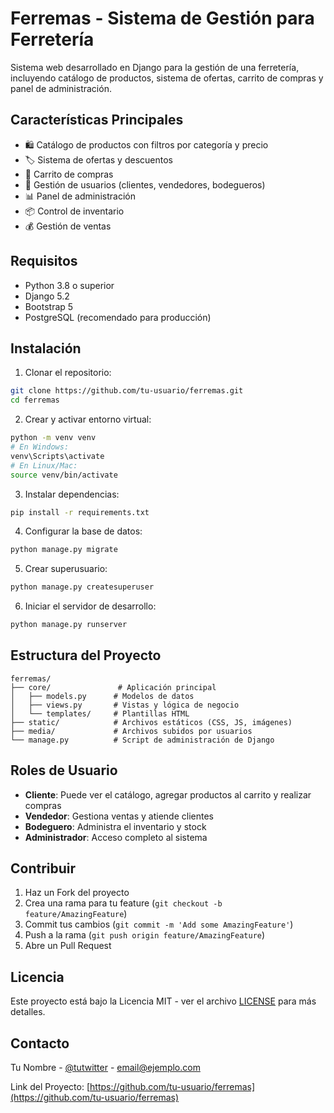 # Ferremas - Sistema de Gestión para Ferretería

Sistema web desarrollado en Django para la gestión de una ferretería, incluyendo catálogo de productos, sistema de ofertas, carrito de compras y panel de administración.

## Características Principales

- 🛍️ Catálogo de productos con filtros por categoría y precio
- 🏷️ Sistema de ofertas y descuentos
- 🛒 Carrito de compras
- 👥 Gestión de usuarios (clientes, vendedores, bodegueros)
- 📊 Panel de administración
- 📦 Control de inventario
- 💰 Gestión de ventas

## Requisitos

- Python 3.8 o superior
- Django 5.2
- Bootstrap 5
- PostgreSQL (recomendado para producción)

## Instalación

1. Clonar el repositorio:
```bash
git clone https://github.com/tu-usuario/ferremas.git
cd ferremas
```

2. Crear y activar entorno virtual:
```bash
python -m venv venv
# En Windows:
venv\Scripts\activate
# En Linux/Mac:
source venv/bin/activate
```

3. Instalar dependencias:
```bash
pip install -r requirements.txt
```

4. Configurar la base de datos:
```bash
python manage.py migrate
```

5. Crear superusuario:
```bash
python manage.py createsuperuser
```

6. Iniciar el servidor de desarrollo:
```bash
python manage.py runserver
```

## Estructura del Proyecto

```
ferremas/
├── core/               # Aplicación principal
│   ├── models.py      # Modelos de datos
│   ├── views.py       # Vistas y lógica de negocio
│   └── templates/     # Plantillas HTML
├── static/            # Archivos estáticos (CSS, JS, imágenes)
├── media/             # Archivos subidos por usuarios
└── manage.py          # Script de administración de Django
```

## Roles de Usuario

- **Cliente**: Puede ver el catálogo, agregar productos al carrito y realizar compras
- **Vendedor**: Gestiona ventas y atiende clientes
- **Bodeguero**: Administra el inventario y stock
- **Administrador**: Acceso completo al sistema

## Contribuir

1. Haz un Fork del proyecto
2. Crea una rama para tu feature (`git checkout -b feature/AmazingFeature`)
3. Commit tus cambios (`git commit -m 'Add some AmazingFeature'`)
4. Push a la rama (`git push origin feature/AmazingFeature`)
5. Abre un Pull Request

## Licencia

Este proyecto está bajo la Licencia MIT - ver el archivo [LICENSE](LICENSE) para más detalles.

## Contacto

Tu Nombre - [@tutwitter](https://twitter.com/tutwitter) - email@ejemplo.com

Link del Proyecto: [https://github.com/tu-usuario/ferremas](https://github.com/tu-usuario/ferremas) 